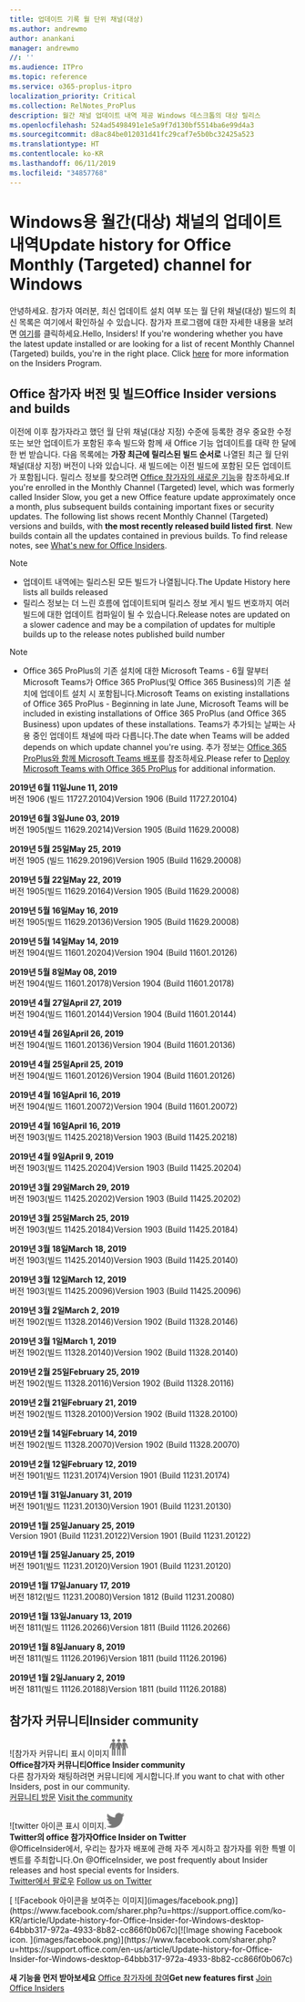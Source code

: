 ```yaml
---
title: 업데이트 기록 월 단위 채널(대상)
ms.author: andrewmo
author: anankani
manager: andrewmo
//: ''
ms.audience: ITPro
ms.topic: reference
ms.service: o365-proplus-itpro
localization_priority: Critical
ms.collection: RelNotes_ProPlus
description: 월간 채널 업데이트 내역 제공 Windows 데스크톱의 대상 릴리스
ms.openlocfilehash: 524ad5498491e1e5a9f7d130bf5514ba6e99d4a3
ms.sourcegitcommit: d8ac84be012031d41fc29caf7e5b0bc32425a523
ms.translationtype: HT
ms.contentlocale: ko-KR
ms.lasthandoff: 06/11/2019
ms.locfileid: "34857768"
---
```

# <a name="update-history-for-office-monthly-targeted-channel-for-windows"></a><span data-ttu-id="ee273-103">Windows용 월간(대상) 채널의 업데이트 내역</span><span class="sxs-lookup"><span data-stu-id="ee273-103">Update history for Office Monthly (Targeted) channel for Windows</span></span>

<span data-ttu-id="ee273-p101">안녕하세요. 참가자 여러분, 최신 업데이트 설치 여부 또는 월 단위 채널(대상) 빌드의 최신 목록은 여기에서 확인하실 수 있습니다. 참가자 프로그램에 대한 자세한 내용을 보려면 [여기](https://insider.office.com/)를 클릭하세요.</span><span class="sxs-lookup"><span data-stu-id="ee273-p101">Hello, Insiders! If you're wondering whether you have the latest update installed or are looking for a list of recent Monthly Channel (Targeted) builds, you're in the right place. Click [here](https://insider.office.com/) for more information on the Insiders Program.</span></span>

## <a name="office-insider-versions-and-builds"></a><span data-ttu-id="ee273-107">Office 참가자 버전 및 빌드</span><span class="sxs-lookup"><span data-stu-id="ee273-107">Office Insider versions and builds</span></span>

<span data-ttu-id="ee273-p102">이전에 이후 참가자라고 했던 월 단위 채널(대상 지정) 수준에 등록한 경우 중요한 수정 또는 보안 업데이트가 포함된 후속 빌드와 함께 새 Office 기능 업데이트를 대략 한 달에 한 번 받습니다. 다음 목록에는 **가장 최근에 릴리스된 빌드 순서로** 나열된 최근 월 단위 채널(대상 지정) 버전이 나와 있습니다. 새 빌드에는 이전 빌드에 포함된 모든 업데이트가 포함됩니다. 릴리스 정보를 찾으려면 [Office 참가자의 새로운 기능](https://support.office.com/ko-KR/article/what-s-new-for-office-insiders-c152d1e2-96ff-4ce9-8c14-e74e13847a24)을 참조하세요.</span><span class="sxs-lookup"><span data-stu-id="ee273-p102">If you're enrolled in the Monthly Channel (Targeted) level, which was formerly called Insider Slow, you get a new Office feature update approximately once a month, plus subsequent builds containing important fixes or security updates. The following list shows recent Monthly Channel (Targeted) versions and builds, with **the most recently released build listed first**. New builds contain all the updates contained in previous builds. To find release notes, see [What's new for Office Insiders](https://support.office.com/en-us/article/what-s-new-for-office-insiders-c152d1e2-96ff-4ce9-8c14-e74e13847a24).</span></span>

> [!NOTE]
> - <span data-ttu-id="ee273-112">업데이트 내역에는 릴리스된 모든 빌드가 나열됩니다.</span><span class="sxs-lookup"><span data-stu-id="ee273-112">The Update History here lists all builds released</span></span>
> - <span data-ttu-id="ee273-113">릴리스 정보는 더 느린 흐름에 업데이트되며 릴리스 정보 게시 빌드 번호까지 여러 빌드에 대한 업데이트 컴파일이 될 수 있습니다.</span><span class="sxs-lookup"><span data-stu-id="ee273-113">Release notes are updated on a slower cadence and may be a compilation of updates for multiple builds up to the release notes published build number</span></span>

 > [!NOTE]
> - <span data-ttu-id="ee273-114">Office 365 ProPlus의 기존 설치에 대한 Microsoft Teams - 6월 말부터 Microsoft Teams가 Office 365 ProPlus(및 Office 365 Business)의 기존 설치에 업데이트 설치 시 포함됩니다.</span><span class="sxs-lookup"><span data-stu-id="ee273-114">Microsoft Teams on existing installations of Office 365 ProPlus - Beginning in late June, Microsoft Teams will be included in existing installations of Office 365 ProPlus (and Office 365 Business) upon updates of these installations.</span></span> <span data-ttu-id="ee273-115">Teams가 추가되는 날짜는 사용 중인 업데이트 채널에 따라 다릅니다.</span><span class="sxs-lookup"><span data-stu-id="ee273-115">The date when Teams will be added depends on which update channel you're using.</span></span> <span data-ttu-id="ee273-116">추가 정보는 [Office 365 ProPlus와 함께 Microsoft Teams 배포](https://docs.microsoft.com/ko-KR/deployoffice/teams-install)를 참조하세요.</span><span class="sxs-lookup"><span data-stu-id="ee273-116">Please refer to [Deploy Microsoft Teams with Office 365 ProPlus](https://docs.microsoft.com/en-us/deployoffice/teams-install) for additional information.</span></span>

[//]: # (제거하지 마십시오)

<span data-ttu-id="ee273-118">**2019년 6월 11일**</span><span class="sxs-lookup"><span data-stu-id="ee273-118">**June 11, 2019**</span></span><br/>
<span data-ttu-id="ee273-119">버전 1906 (빌드 11727.20104)</span><span class="sxs-lookup"><span data-stu-id="ee273-119">Version 1906 (Build 11727.20104)</span></span><br/>

<span data-ttu-id="ee273-120">**2019년 6월 3일**</span><span class="sxs-lookup"><span data-stu-id="ee273-120">**June 03, 2019**</span></span><br/>
<span data-ttu-id="ee273-121">버전 1905(빌드 11629.20214)</span><span class="sxs-lookup"><span data-stu-id="ee273-121">Version 1905 (Build 11629.20008)</span></span><br/>

<span data-ttu-id="ee273-122">**2019년 5월 25일**</span><span class="sxs-lookup"><span data-stu-id="ee273-122">**May 25, 2019**</span></span><br/>
<span data-ttu-id="ee273-123">버전 1905 (빌드 11629.20196)</span><span class="sxs-lookup"><span data-stu-id="ee273-123">Version 1905 (Build 11629.20008)</span></span><br/>

<span data-ttu-id="ee273-124">**2019년 5월 22일**</span><span class="sxs-lookup"><span data-stu-id="ee273-124">**May 22, 2019**</span></span><br/> <span data-ttu-id="ee273-125">버전 1905(빌드 11629.20164)</span><span class="sxs-lookup"><span data-stu-id="ee273-125">Version 1905 (Build 11629.20008)</span></span><br/>

<span data-ttu-id="ee273-126">**2019년 5월 16일**</span><span class="sxs-lookup"><span data-stu-id="ee273-126">**May 16, 2019**</span></span><br/>
<span data-ttu-id="ee273-127">버전 1905(빌드 11629.20136)</span><span class="sxs-lookup"><span data-stu-id="ee273-127">Version 1905 (Build 11629.20008)</span></span><br/>

<span data-ttu-id="ee273-128">**2019년 5월 14일**</span><span class="sxs-lookup"><span data-stu-id="ee273-128">**May 14, 2019**</span></span><br/>
<span data-ttu-id="ee273-129">버전 1904(빌드 11601.20204)</span><span class="sxs-lookup"><span data-stu-id="ee273-129">Version 1904 (Build 11601.20126)</span></span><br/>

<span data-ttu-id="ee273-130">**2019년 5월 8일**</span><span class="sxs-lookup"><span data-stu-id="ee273-130">**May 08, 2019**</span></span><br/>
<span data-ttu-id="ee273-131">버전 1904(빌드 11601.20178)</span><span class="sxs-lookup"><span data-stu-id="ee273-131">Version 1904 (Build 11601.20178)</span></span><br/>

<span data-ttu-id="ee273-132">**2019년 4월 27일**</span><span class="sxs-lookup"><span data-stu-id="ee273-132">**April 27, 2019**</span></span><br/>
<span data-ttu-id="ee273-133">버전 1904(빌드 11601.20144)</span><span class="sxs-lookup"><span data-stu-id="ee273-133">Version 1904 (Build 11601.20144)</span></span><br/>

<span data-ttu-id="ee273-134">**2019년 4월 26일**</span><span class="sxs-lookup"><span data-stu-id="ee273-134">**April 26, 2019**</span></span><br/>
<span data-ttu-id="ee273-135">버전 1904(빌드 11601.20136)</span><span class="sxs-lookup"><span data-stu-id="ee273-135">Version 1904 (Build 11601.20136)</span></span><br/>

<span data-ttu-id="ee273-136">**2019년 4월 25일**</span><span class="sxs-lookup"><span data-stu-id="ee273-136">**April 25, 2019**</span></span><br/>
<span data-ttu-id="ee273-137">버전 1904(빌드 11601.20126)</span><span class="sxs-lookup"><span data-stu-id="ee273-137">Version 1904 (Build 11601.20126)</span></span><br/>

<span data-ttu-id="ee273-138">**2019년 4월 16일**</span><span class="sxs-lookup"><span data-stu-id="ee273-138">**April 16, 2019**</span></span><br/>
<span data-ttu-id="ee273-139">버전 1904(빌드 11601.20072)</span><span class="sxs-lookup"><span data-stu-id="ee273-139">Version 1904 (Build 11601.20072)</span></span><br/>

<span data-ttu-id="ee273-140">**2019년 4월 16일**</span><span class="sxs-lookup"><span data-stu-id="ee273-140">**April 16, 2019**</span></span><br/>
<span data-ttu-id="ee273-141">버전 1903(빌드 11425.20218)</span><span class="sxs-lookup"><span data-stu-id="ee273-141">Version 1903 (Build 11425.20218)</span></span><br/>

<span data-ttu-id="ee273-142">**2019년 4월 9일**</span><span class="sxs-lookup"><span data-stu-id="ee273-142">**April 9, 2019**</span></span><br/>
<span data-ttu-id="ee273-143">버전 1903(빌드 11425.20204)</span><span class="sxs-lookup"><span data-stu-id="ee273-143">Version 1903 (Build 11425.20204)</span></span><br/>

<span data-ttu-id="ee273-144">**2019년 3월 29일**</span><span class="sxs-lookup"><span data-stu-id="ee273-144">**March 29, 2019**</span></span><br/> <span data-ttu-id="ee273-145">버전 1903(빌드 11425.20202)</span><span class="sxs-lookup"><span data-stu-id="ee273-145">Version 1903 (Build 11425.20202)</span></span><br/>

<span data-ttu-id="ee273-146">**2019년 3월 25일**</span><span class="sxs-lookup"><span data-stu-id="ee273-146">**March 25, 2019**</span></span><br/> <span data-ttu-id="ee273-147">버전 1903(빌드 11425.20184)</span><span class="sxs-lookup"><span data-stu-id="ee273-147">Version 1903 (Build 11425.20184)</span></span><br/>

<span data-ttu-id="ee273-148">**2019년 3월 18일**</span><span class="sxs-lookup"><span data-stu-id="ee273-148">**March 18, 2019**</span></span><br/> <span data-ttu-id="ee273-149">버전 1903(빌드 11425.20140)</span><span class="sxs-lookup"><span data-stu-id="ee273-149">Version 1903 (Build 11425.20140)</span></span><br/>

<span data-ttu-id="ee273-150">**2019년 3월 12일**</span><span class="sxs-lookup"><span data-stu-id="ee273-150">**March 12, 2019**</span></span><br/> <span data-ttu-id="ee273-151">버전 1903(빌드 11425.20096)</span><span class="sxs-lookup"><span data-stu-id="ee273-151">Version 1903 (Build 11425.20096)</span></span><br/>

<span data-ttu-id="ee273-152">**2019년 3월 2일**</span><span class="sxs-lookup"><span data-stu-id="ee273-152">**March 2, 2019**</span></span><br/> <span data-ttu-id="ee273-153">버전 1902(빌드 11328.20146)</span><span class="sxs-lookup"><span data-stu-id="ee273-153">Version 1902 (Build 11328.20146)</span></span><br/>

<span data-ttu-id="ee273-154">**2019년 3월 1일**</span><span class="sxs-lookup"><span data-stu-id="ee273-154">**March 1, 2019**</span></span><br/> <span data-ttu-id="ee273-155">버전 1902(빌드 11328.20140)</span><span class="sxs-lookup"><span data-stu-id="ee273-155">Version 1902 (Build 11328.20140)</span></span><br/>

<span data-ttu-id="ee273-156">**2019년 2월 25일**</span><span class="sxs-lookup"><span data-stu-id="ee273-156">**February 25, 2019**</span></span><br/> <span data-ttu-id="ee273-157">버전 1902(빌드 11328.20116)</span><span class="sxs-lookup"><span data-stu-id="ee273-157">Version 1902 (Build 11328.20116)</span></span><br/>

<span data-ttu-id="ee273-158">**2019년 2월 21일**</span><span class="sxs-lookup"><span data-stu-id="ee273-158">**February 21, 2019**</span></span><br/> <span data-ttu-id="ee273-159">버전 1902(빌드 11328.20100)</span><span class="sxs-lookup"><span data-stu-id="ee273-159">Version 1902 (Build 11328.20100)</span></span><br/>

<span data-ttu-id="ee273-160">**2019년 2월 14일**</span><span class="sxs-lookup"><span data-stu-id="ee273-160">**February 14, 2019**</span></span><br/> <span data-ttu-id="ee273-161">버전 1902(빌드 11328.20070)</span><span class="sxs-lookup"><span data-stu-id="ee273-161">Version 1902 (Build 11328.20070)</span></span><br/>

<span data-ttu-id="ee273-162">**2019년 2월 12일**</span><span class="sxs-lookup"><span data-stu-id="ee273-162">**February 12, 2019**</span></span><br/> <span data-ttu-id="ee273-163">버전 1901(빌드 11231.20174)</span><span class="sxs-lookup"><span data-stu-id="ee273-163">Version 1901 (Build 11231.20174)</span></span><br/>

<span data-ttu-id="ee273-164">**2019년 1월 31일**</span><span class="sxs-lookup"><span data-stu-id="ee273-164">**January 31, 2019**</span></span><br/> <span data-ttu-id="ee273-165">버전 1901(빌드 11231.20130)</span><span class="sxs-lookup"><span data-stu-id="ee273-165">Version 1901 (Build 11231.20130)</span></span><br/> 

<span data-ttu-id="ee273-166">**2019년 1월 25일**</span><span class="sxs-lookup"><span data-stu-id="ee273-166">**January 25, 2019**</span></span><br/> <span data-ttu-id="ee273-167">Version 1901 (Build 11231.20122)</span><span class="sxs-lookup"><span data-stu-id="ee273-167">Version 1901 (Build 11231.20122)</span></span><br/> 

<span data-ttu-id="ee273-168">**2019년 1월 25일**</span><span class="sxs-lookup"><span data-stu-id="ee273-168">**January 25, 2019**</span></span><br/> <span data-ttu-id="ee273-169">버전 1901(빌드 11231.20120)</span><span class="sxs-lookup"><span data-stu-id="ee273-169">Version 1901 (Build 11231.20120)</span></span><br/> 

<span data-ttu-id="ee273-170">**2019년 1월 17일**</span><span class="sxs-lookup"><span data-stu-id="ee273-170">**January 17, 2019**</span></span><br/> <span data-ttu-id="ee273-171">버전 1812(빌드 11231.20080)</span><span class="sxs-lookup"><span data-stu-id="ee273-171">Version 1812 (Build 11231.20080)</span></span><br/> 

<span data-ttu-id="ee273-172">**2019년 1월 13일**</span><span class="sxs-lookup"><span data-stu-id="ee273-172">**January 13, 2019**</span></span><br/> <span data-ttu-id="ee273-173">버전 1811(빌드 11126.20266)</span><span class="sxs-lookup"><span data-stu-id="ee273-173">Version 1811 (Build 11126.20266)</span></span><br/>

<span data-ttu-id="ee273-174">**2019년 1월 8일**</span><span class="sxs-lookup"><span data-stu-id="ee273-174">**January 8, 2019**</span></span><br/> <span data-ttu-id="ee273-175">버전 1811(빌드 11126.20196)</span><span class="sxs-lookup"><span data-stu-id="ee273-175">Version 1811 (build 11126.20196)</span></span><br/> 

<span data-ttu-id="ee273-176">**2019년 1월 2일**</span><span class="sxs-lookup"><span data-stu-id="ee273-176">**January 2, 2019**</span></span><br/> <span data-ttu-id="ee273-177">버전 1811(빌드 11126.20188)</span><span class="sxs-lookup"><span data-stu-id="ee273-177">Version 1811 (build 11126.20188)</span></span><br/> 


## <a name="insider-community"></a><span data-ttu-id="ee273-178">참가자 커뮤니티</span><span class="sxs-lookup"><span data-stu-id="ee273-178">Insider community</span></span>

<span data-ttu-id="ee273-179">![참가자 커뮤니티 표시 이미지</span><span class="sxs-lookup"><span data-stu-id="ee273-179">![Image showing insider community.</span></span> ](images/insidercommunity.png)<br/>
<span data-ttu-id="ee273-180">**Office참가자 커뮤니티**</span><span class="sxs-lookup"><span data-stu-id="ee273-180">**Office Insider community**</span></span><br/> <span data-ttu-id="ee273-181">다른 참가자와 채팅하려면 커뮤니티에 게시합니다.</span><span class="sxs-lookup"><span data-stu-id="ee273-181">If you want to chat with other Insiders, post in our community.</span></span><br/><span data-ttu-id="ee273-182"> 
[커뮤니티 방문](https://go.microsoft.com/fwlink/?linkid=843493)</span><span class="sxs-lookup"><span data-stu-id="ee273-182"> 
[Visit the community](https://go.microsoft.com/fwlink/?linkid=843493)</span></span><br/> 

<span data-ttu-id="ee273-183">![twitter 아이콘 표시 이미지.</span><span class="sxs-lookup"><span data-stu-id="ee273-183">![Image showing twitter icon.</span></span> ](images/twitter.png)<br/>
<span data-ttu-id="ee273-184">**Twitter의 office 참가자**</span><span class="sxs-lookup"><span data-stu-id="ee273-184">**Office Insider on Twitter**</span></span><br/> <span data-ttu-id="ee273-185">@OfficeInsider에서, 우리는 참가자 배포에 관해 자주 게시하고 참가자를 위한 특별 이벤트를 주최합니다.</span><span class="sxs-lookup"><span data-stu-id="ee273-185">On @OfficeInsider, we post frequently about Insider releases and host special events for Insiders.</span></span><br/><span data-ttu-id="ee273-186"> 
[Twitter에서 팔로우](https://go.microsoft.com/fwlink/?linkid=717717)</span><span class="sxs-lookup"><span data-stu-id="ee273-186"> 
[Follow us on Twitter](https://go.microsoft.com/fwlink/?linkid=717717)</span></span><br/> 

<span data-ttu-id="ee273-187">
  [
  ![Facebook 아이콘을 보여주는 이미지](images/facebook.png)](https://www.facebook.com/sharer.php?u=https://support.office.com/ko-KR/article/Update-history-for-Office-Insider-for-Windows-desktop-64bbb317-972a-4933-8b82-cc866f0b067c)</span><span class="sxs-lookup"><span data-stu-id="ee273-187">[![Image showing Facebook icon. ](images/facebook.png)](https://www.facebook.com/sharer.php?u=https://support.office.com/en-us/article/Update-history-for-Office-Insider-for-Windows-desktop-64bbb317-972a-4933-8b82-cc866f0b067c)</span></span>       


<span data-ttu-id="ee273-188">**새 기능을 먼저 받아보세요**
[Office 참가자에 참여](https://insider.office.com/)</span><span class="sxs-lookup"><span data-stu-id="ee273-188">**Get new features first**
[Join Office Insiders](https://insider.office.com/)</span></span>
